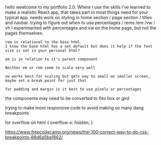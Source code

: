 hello
weelcome to my portfolio 2.0. Where I use the skills i've learned to make a realistic React app, that takes part in most things need for your typical app.
needs work on styling in home section / page section / titles and navbar.
trying to figure out when to use percentages / rems /em /vw / vh 
I experimented with percentages and vw on the home page, but not the pages themselves.

    rem is relational to the base html. 
    I know the base html has a set default but does it help if the font size is set in your personal html?

    em is in relation to it's parent component

    Neither em or rem seem to scale very well
    
    vw works best for scaling but gets way to small on smaller screen, maybe set a break point for just that

    for padding and margin is it best to use pixels or percentages
the components may need to be converted to flex box or gird

trying to make more responsive code to avoid making so many dang breakpoints


for overflow on 
html {
    overflow-x: hidden;
}

https://www.freecodecamp.org/news/the-100-correct-way-to-do-css-breakpoints-88d6a5ba1862/